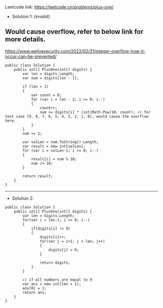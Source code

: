 Leetcode link: https://leetcode.cn/problems/plus-one/

- Solution 1: (invalid)
## Would cause overflow, refer to below link for more details.
https://www.welivesecurity.com/2022/02/21/integer-overflow-how-it-occur-can-be-prevented/ 
```
public class Solution {
    public int[] PlusOne(int[] digits) {
        var len = digits.Length;
        var num = digits[len - 1];

        if (len > 1)
        {
            var count = 0;
            for (var i = len - 2; i >= 0; i--)
            {
                count++;
                num += digits[i] * (int)Math.Pow(10, count); // for test case [9, 8, 7, 6, 5, 4, 3, 2, 1, 0], would cause the overflow here.
            }
        }
        num += 1;
        
        var valLen = num.ToString().Length;
        var result = new int[valLen];
        for (var i = valLen-1; i >= 0; i--)
        {
            result[i] = num % 10;
            num /= 10;
        }

        return result;
    }
}
```

---

- Solution 2:
```
public class Solution {
    public int[] PlusOne(int[] digits) {
        var len = digits.Length;
        for(var i = len-1; i >= 0; i--)
        {
            if(digits[i] != 9)
            {
                digits[i]++;
                for(var j = i+1; j < len; j++)
                {
                    digits[j] = 0;
                }
                
                return digits;
            }
        }

        // if all numbers are equal to 9
        var ans = new int[len + 1];
        ans[0] = 1;
        return ans;
    }
}
```
